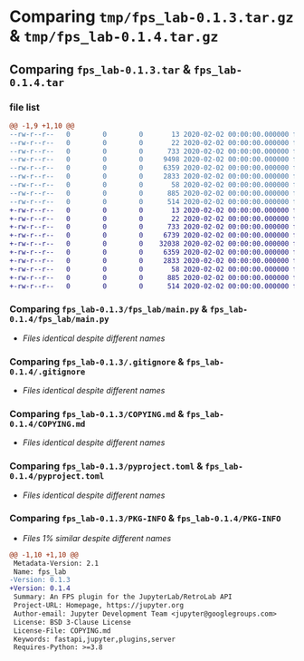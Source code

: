 # Comparing `tmp/fps_lab-0.1.3.tar.gz` & `tmp/fps_lab-0.1.4.tar.gz`

## Comparing `fps_lab-0.1.3.tar` & `fps_lab-0.1.4.tar`

### file list

```diff
@@ -1,9 +1,10 @@
--rw-r--r--   0        0        0       13 2020-02-02 00:00:00.000000 fps_lab-0.1.3/MANIFEST.in
--rw-r--r--   0        0        0       22 2020-02-02 00:00:00.000000 fps_lab-0.1.3/fps_lab/__init__.py
--rw-r--r--   0        0        0      733 2020-02-02 00:00:00.000000 fps_lab-0.1.3/fps_lab/main.py
--rw-r--r--   0        0        0     9498 2020-02-02 00:00:00.000000 fps_lab-0.1.3/fps_lab/routes.py
--rw-r--r--   0        0        0     6359 2020-02-02 00:00:00.000000 fps_lab-0.1.3/.gitignore
--rw-r--r--   0        0        0     2833 2020-02-02 00:00:00.000000 fps_lab-0.1.3/COPYING.md
--rw-r--r--   0        0        0       58 2020-02-02 00:00:00.000000 fps_lab-0.1.3/README.md
--rw-r--r--   0        0        0      885 2020-02-02 00:00:00.000000 fps_lab-0.1.3/pyproject.toml
--rw-r--r--   0        0        0      514 2020-02-02 00:00:00.000000 fps_lab-0.1.3/PKG-INFO
+-rw-r--r--   0        0        0       13 2020-02-02 00:00:00.000000 fps_lab-0.1.4/MANIFEST.in
+-rw-r--r--   0        0        0       22 2020-02-02 00:00:00.000000 fps_lab-0.1.4/fps_lab/__init__.py
+-rw-r--r--   0        0        0      733 2020-02-02 00:00:00.000000 fps_lab-0.1.4/fps_lab/main.py
+-rw-r--r--   0        0        0     6739 2020-02-02 00:00:00.000000 fps_lab-0.1.4/fps_lab/routes.py
+-rw-r--r--   0        0        0    32038 2020-02-02 00:00:00.000000 fps_lab-0.1.4/fps_lab/static/favicon.ico
+-rw-r--r--   0        0        0     6359 2020-02-02 00:00:00.000000 fps_lab-0.1.4/.gitignore
+-rw-r--r--   0        0        0     2833 2020-02-02 00:00:00.000000 fps_lab-0.1.4/COPYING.md
+-rw-r--r--   0        0        0       58 2020-02-02 00:00:00.000000 fps_lab-0.1.4/README.md
+-rw-r--r--   0        0        0      885 2020-02-02 00:00:00.000000 fps_lab-0.1.4/pyproject.toml
+-rw-r--r--   0        0        0      514 2020-02-02 00:00:00.000000 fps_lab-0.1.4/PKG-INFO
```

### Comparing `fps_lab-0.1.3/fps_lab/main.py` & `fps_lab-0.1.4/fps_lab/main.py`

 * *Files identical despite different names*

### Comparing `fps_lab-0.1.3/.gitignore` & `fps_lab-0.1.4/.gitignore`

 * *Files identical despite different names*

### Comparing `fps_lab-0.1.3/COPYING.md` & `fps_lab-0.1.4/COPYING.md`

 * *Files identical despite different names*

### Comparing `fps_lab-0.1.3/pyproject.toml` & `fps_lab-0.1.4/pyproject.toml`

 * *Files identical despite different names*

### Comparing `fps_lab-0.1.3/PKG-INFO` & `fps_lab-0.1.4/PKG-INFO`

 * *Files 1% similar despite different names*

```diff
@@ -1,10 +1,10 @@
 Metadata-Version: 2.1
 Name: fps_lab
-Version: 0.1.3
+Version: 0.1.4
 Summary: An FPS plugin for the JupyterLab/RetroLab API
 Project-URL: Homepage, https://jupyter.org
 Author-email: Jupyter Development Team <jupyter@googlegroups.com>
 License: BSD 3-Clause License
 License-File: COPYING.md
 Keywords: fastapi,jupyter,plugins,server
 Requires-Python: >=3.8
```

